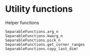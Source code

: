 # Utility functions
Helper functions

```@docs
SeparableFunctions.arg_n
SeparableFunctions.kwarg_n
SeparableFunctions.pick_n
SeparableFunctions.get_corner_ranges
SeparableFunctions.copy_last_dim!
```
